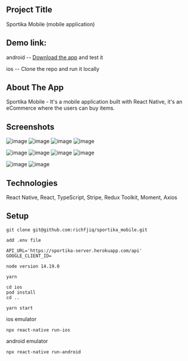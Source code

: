 ## Project Title

Sportika Mobile (mobile application)

## Demo link:

android -- [Download the app](https://play.google.com/store/apps/details?id=com.ricardojs.sportika) and test it

ios -- Clone the repo and run it locally

## About The App

Sportika Mobile - It's a mobile application built with React Native, it's an eCommerce where the users can buy items.

## Screenshots

![image](https://res.cloudinary.com/dlz1bhh8j/image/upload/v1674500884/sportika/m70lqogawwfojuyfktm1.jpg)
![image](https://res.cloudinary.com/dlz1bhh8j/image/upload/v1674500884/sportika/qepenohxzacne0fu6lsv.jpg)
![image](https://res.cloudinary.com/dlz1bhh8j/image/upload/v1674500884/sportika/xaiqvqtzheckln8rjp9n.jpg)
![image](https://res.cloudinary.com/dlz1bhh8j/image/upload/v1674500884/sportika/ea5igqwydxxpzpxfevgc.jpg)

![image](https://res.cloudinary.com/dlz1bhh8j/image/upload/v1674500883/sportika/jxuj9yw82ddoxue94rxh.jpg)
![image](https://res.cloudinary.com/dlz1bhh8j/image/upload/v1674500883/sportika/hr3knlc0pu6ie0wvx6z6.jpg)
![image](https://res.cloudinary.com/dlz1bhh8j/image/upload/v1674500883/sportika/jxrdj0h6hpaxlcxfhnas.jpg)
![image](https://res.cloudinary.com/dlz1bhh8j/image/upload/v1674500883/sportika/tiuoyqu1x0kjg7dsoloi.jpg)

![image](https://res.cloudinary.com/dlz1bhh8j/image/upload/v1674500883/sportika/doqydih7mdy2876owfro.jpg)
![image](https://res.cloudinary.com/dlz1bhh8j/image/upload/v1674500883/sportika/ll194v1eglh6mgwj4dfn.jpg)

## Technologies

React Native, React, TypeScript, Stripe, Redux Toolkit, Moment, Axios

## Setup

```
git clone git@github.com:richfjiq/sportika_mobile.git
```

```
add .env file

API_URL='https://sportika-server.herokuapp.com/api'
GOOGLE_CLIENT_ID=
```

```
node version 14.19.0
```

```
yarn
```

```
cd ios
pod install
cd ..
```

```
yarn start
```

ios emulator

```
npx react-native run-ios
```

android emulator

```
npx react-native run-android
```

